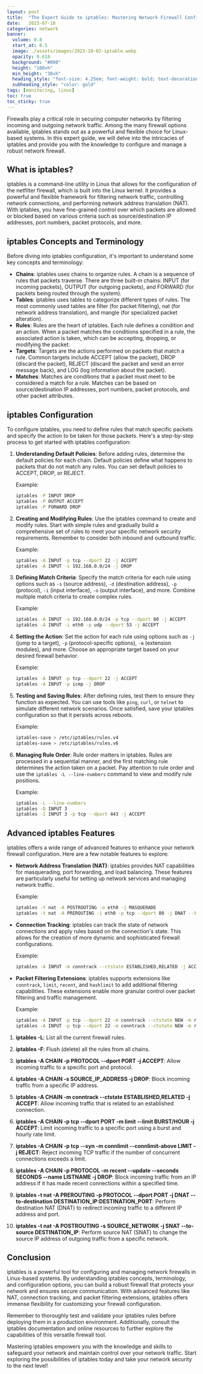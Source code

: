```yaml
---
layout: post
title:  "The Expert Guide to iptables: Mastering Network Firewall Configuration"
date:   2023-07-18
categories: network
banner:
  volume: 0.8
  start_at: 8.5
  image: ./assets/images/2023-10-02-iptable.webp
  opacity: 0.618
  background: "#000"
  height: "100vh"
  min_height: "38vh"
  heading_style: "font-size: 4.25em; font-weight: bold; text-decoration: underline"
  subheading_style: "color: gold"
tags: [monitoring, linux]
toc: true
toc_sticky: true
---
```


Firewalls play a critical role in securing computer networks by filtering incoming and outgoing network traffic. Among the many firewall options available, iptables stands out as a powerful and flexible choice for Linux-based systems. In this expert guide, we will delve into the intricacies of iptables and provide you with the knowledge to configure and manage a robust network firewall.

## What is iptables?

iptables is a command-line utility in Linux that allows for the configuration of the netfilter firewall, which is built into the Linux kernel. It provides a powerful and flexible framework for filtering network traffic, controlling network connections, and performing network address translation (NAT). With iptables, you have fine-grained control over which packets are allowed or blocked based on various criteria such as source/destination IP addresses, port numbers, packet protocols, and more.

## iptables Concepts and Terminology

Before diving into iptables configuration, it's important to understand some key concepts and terminology:

- **Chains**: iptables uses chains to organize rules. A chain is a sequence of rules that packets traverse. There are three built-in chains: INPUT (for incoming packets), OUTPUT (for outgoing packets), and FORWARD (for packets being routed through the system).
- **Tables**: iptables uses tables to categorize different types of rules. The most commonly used tables are filter (for packet filtering), nat (for network address translation), and mangle (for specialized packet alteration).
- **Rules**: Rules are the heart of iptables. Each rule defines a condition and an action. When a packet matches the conditions specified in a rule, the associated action is taken, which can be accepting, dropping, or modifying the packet.
- **Targets**: Targets are the actions performed on packets that match a rule. Common targets include ACCEPT (allow the packet), DROP (discard the packet), REJECT (discard the packet and send an error message back), and LOG (log information about the packet).
- **Matches**: Matches are conditions that a packet must meet to be considered a match for a rule. Matches can be based on source/destination IP addresses, port numbers, packet protocols, and other packet attributes.

## iptables Configuration

To configure iptables, you need to define rules that match specific packets and specify the action to be taken for those packets. Here's a step-by-step process to get started with iptables configuration:

1. **Understanding Default Policies**: Before adding rules, determine the default policies for each chain. Default policies define what happens to packets that do not match any rules. You can set default policies to ACCEPT, DROP, or REJECT.

    Example:
    ```bash
    iptables -P INPUT DROP
    iptables -P OUTPUT ACCEPT
    iptables -P FORWARD DROP
    ```

2. **Creating and Modifying Rules**: Use the iptables command to create and modify rules. Start with simple rules and gradually build a comprehensive set of rules to meet your specific network security requirements. Remember to consider both inbound and outbound traffic.

    Example:
    ```bash
    iptables -A INPUT -p tcp --dport 22 -j ACCEPT
    iptables -A INPUT -s 192.168.0.0/24 -j DROP
    ```

3. **Defining Match Criteria**: Specify the match criteria for each rule using options such as `-s` (source address), `-d` (destination address), `-p` (protocol), `-i` (input interface), `-o` (output interface), and more. Combine multiple match criteria to create complex rules.

    Example:
    ```bash
    iptables -A INPUT -s 192.168.0.0/24 -p tcp --dport 80 -j ACCEPT
    iptables -A INPUT -i eth0 -p udp --dport 53 -j ACCEPT
    ```

4. **Setting the Action**: Set the action for each rule using options such as `-j` (jump to a target), `-p` (protocol-specific options), `-m` (extension modules), and more. Choose an appropriate target based on your desired firewall behavior.

    Example:
    ```bash
    iptables -A INPUT -p tcp --dport 22 -j ACCEPT
    iptables -A INPUT -p icmp -j DROP
    ```

5. **Testing and Saving Rules**: After defining rules, test them to ensure they function as expected. You can use tools like `ping`, `curl`, or `telnet` to simulate different network scenarios. Once satisfied, save your iptables configuration so that it persists across reboots.

    Example:
    ```bash
    iptables-save > /etc/iptables/rules.v4
    iptables-save > /etc/iptables/rules.v6
    ```

6. **Managing Rule Order**: Rule order matters in iptables. Rules are processed in a sequential manner, and the first matching rule determines the action taken on a packet. Pay attention to rule order and use the `iptables -L --line-numbers` command to view and modify rule positions.

    Example:
    ```bash
    iptables -L --line-numbers
    iptables -D INPUT 3
    iptables -I INPUT 3 -p tcp --dport 443 -j ACCEPT
    ```

## Advanced iptables Features

iptables offers a wide range of advanced features to enhance your network firewall configuration. Here are a few notable features to explore:

- **Network Address Translation (NAT)**: iptables provides NAT capabilities for masquerading, port forwarding, and load balancing. These features are particularly useful for setting up network services and managing network traffic.

    Example:
    ```bash
    iptables -t nat -A POSTROUTING -o eth0 -j MASQUERADE
    iptables -t nat -A PREROUTING -i eth0 -p tcp --dport 80 -j DNAT --to-destination 192.168.0.10:80
    ```

- **Connection Tracking**: iptables can track the state of network connections and apply rules based on the connection's state. This allows for the creation of more dynamic and sophisticated firewall configurations.

    Example:
    ```bash
    iptables -A INPUT -m conntrack --ctstate ESTABLISHED,RELATED -j ACCEPT
    ```

- **Packet Filtering Extensions**: iptables supports extensions like `conntrack`, `limit`, `recent`, and `hashlimit` to add additional filtering capabilities. These extensions enable more granular control over packet filtering and traffic management.

    Example:
    ```bash
    iptables -A INPUT -p tcp --dport 22 -m conntrack --ctstate NEW -m recent --name SSH --set
    iptables -A INPUT -p tcp --dport 22 -m conntrack --ctstate NEW -m recent --name SSH --rcheck --seconds 60 --hitcount 4 -j DROP
    ```


1. **iptables -L**: List all the current firewall rules.

2. **iptables -F**: Flush (delete) all the rules from all chains.

3. **iptables -A CHAIN -p PROTOCOL --dport PORT -j ACCEPT**: Allow incoming traffic to a specific port and protocol.

4. **iptables -A CHAIN -s SOURCE_IP_ADDRESS -j DROP**: Block incoming traffic from a specific IP address.

5. **iptables -A CHAIN -m conntrack --ctstate ESTABLISHED,RELATED -j ACCEPT**: Allow incoming traffic that is related to an established connection.

6. **iptables -A CHAIN -p tcp --dport PORT -m limit --limit BURST/HOUR -j ACCEPT**: Limit incoming traffic to a specific port using a burst and hourly rate limit.

7. **iptables -A CHAIN -p tcp --syn -m connlimit --connlimit-above LIMIT -j REJECT**: Reject incoming TCP traffic if the number of concurrent connections exceeds a limit.

8. **iptables -A CHAIN -p PROTOCOL -m recent --update --seconds SECONDS --name LISTNAME -j DROP**: Block incoming traffic from an IP address if it has made recent connections within a specified time.

9. **iptables -t nat -A PREROUTING -p PROTOCOL --dport PORT -j DNAT --to-destination DESTINATION_IP:DESTINATION_PORT**: Perform destination NAT (DNAT) to redirect incoming traffic to a different IP address and port.

10. **iptables -t nat -A POSTROUTING -s SOURCE_NETWORK -j SNAT --to-source DESTINATION_IP**: Perform source NAT (SNAT) to change the source IP address of outgoing traffic from a specific network.



## Conclusion

iptables is a powerful tool for configuring and managing network firewalls in Linux-based systems. By understanding iptables concepts, terminology, and configuration options, you can build a robust firewall that protects your network and ensures secure communication. With advanced features like NAT, connection tracking, and packet filtering extensions, iptables offers immense flexibility for customizing your firewall configuration.

Remember to thoroughly test and validate your iptables rules before deploying them in a production environment. Additionally, consult the iptables documentation and online resources to further explore the capabilities of this versatile firewall tool.

Mastering iptables empowers you with the knowledge and skills to safeguard your network and maintain control over your network traffic. Start exploring the possibilities of iptables today and take your network security to the next level!
